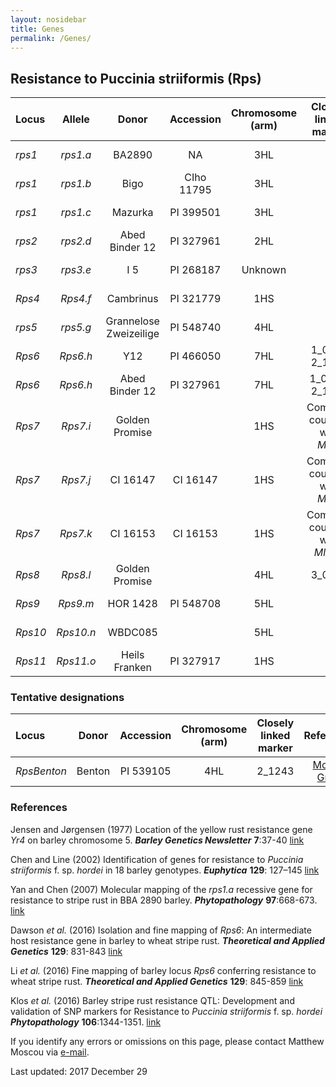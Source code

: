 ```yaml
---
layout: nosidebar
title: Genes
permalink: /Genes/
---
```


## Resistance to Puccinia striiformis (Rps)

|Locus  |Allele   |Donor                  |Accession |Chromosome (arm)|Closely linked marker         |References      |
|:------|:-------:|:---------------------:|:--------:|:--------------:|:----------------------------:|:--------------:|
|*rps1* |*rps1.a* |BA2890                 |NA        |      3HL       |                              |[Yan and Chen](https://doi.org/10.1094/PHYTO-97-6-0668)|
|*rps1* |*rps1.b* |Bigo                   |CIho 11795|      3HL       |                              |[Yan and Chen](https://doi.org/10.1094/PHYTO-97-6-0668)|
|*rps1* |*rps1.c* |Mazurka                |PI 399501 |      3HL       |                              |[Yan and Chen](https://doi.org/10.1094/PHYTO-97-6-0668)|
|*rps2* |*rps2.d* |Abed Binder 12         |PI 327961 |      2HL       |                              |[Moscou Group](http://moscoulab.org)|
|*rps3* |*rps3.e* |I 5                    |PI 268187 |  Unknown       |                              |[Chen and Line](https://doi.org/10.1023/A:1021585907493)|
|*Rps4* |*Rps4.f* |Cambrinus              |PI 321779 |      1HS       |                              |[Jensen and Jørgensen](https://wheat.pw.usda.gov/ggpages/bgn/7/7p37.html)|
|*rps5* |*rps5.g* |Grannelose Zweizeilige |PI 548740 |      4HL       |                              |[Klos](https://doi.org/10.1094/PHYTO-09-15-0225-R)|
|*Rps6* |*Rps6.h* |Y12                    |PI 466050 |      7HL       | 1_0687  2_1280               |[Li](https://doi.org/10.1007/s00122-015-2663-1)|
|*Rps6* |*Rps6.h* |Abed Binder 12         |PI 327961 |      7HL       | 1_0687, 2_1280               |[Dawson](https://doi.org/10.1007/s00122-015-2659-x)|
|*Rps7* |*Rps7.i* |Golden Promise         |          |      1HS       |Complete coupling with *Mla8* |[Moscou Group](http://moscoulab.org)|
|*Rps7* |*Rps7.j* |CI 16147               |CI 16147  |      1HS       |Complete coupling with *Mla7* |[Moscou Group](http://moscoulab.org)|
|*Rps7* |*Rps7.k* |CI 16153               |CI 16153  |      1HS       |Complete coupling with *Mla15*|[Moscou Group](http://moscoulab.org)|
|*Rps8* |*Rps8.l* |Golden Promise         |          |      4HL       | 3_0232                       |[Moscou Group](http://moscoulab.org)|
|*Rps9* |*Rps9.m* |HOR 1428               |PI 548708 |      5HL       |                              |[Moscou Group](http://moscoulab.org)|
|*Rps10*|*Rps10.n*|WBDC085                |          |      5HL       |                              |[Moscou Group](http://moscoulab.org)|
|*Rps11*|*Rps11.o*|Heils Franken          |PI 327917 |      1HS       |                              |[Moscou Group](http://moscoulab.org)|

### Tentative designations

|Locus       |Donor                  |Accession |Chromosome (arm)|Closely linked marker         |References                          |
|:-----------|:---------------------:|:--------:|:--------------:|:----------------------------:|:----------------------------------:|
|*RpsBenton* |Benton                 |PI 539105 |      4HL       | 2_1243                       |[Moscou Group](http://moscoulab.org)|


### References
Jensen and Jørgensen (1977) Location of the yellow rust resistance gene *Yr4* on barley chromosome 5. ***Barley Genetics Newsletter*** **7**:37-40 [link](https://wheat.pw.usda.gov/ggpages/bgn/7/7p37.html)

Chen and Line (2002) Identification of genes for resistance to *Puccinia striiformis* f. sp. *hordei* in 18 barley genotypes. ***Euphytica*** **129**: 127–145 [link](https://doi.org/10.1023/A:1021585907493)

Yan and Chen (2007) Molecular mapping of the *rps1.a* recessive gene for resistance to stripe rust in BBA 2890 barley. ***Phytopathology*** **97**:668-673. [link](https://doi.org/10.1094/PHYTO-97-6-0668)

Dawson *et al.* (2016) Isolation and fine mapping of *Rps6*: An intermediate host resistance gene in barley to wheat stripe rust. ***Theoretical and Applied Genetics*** **129**: 831-843 [link](https://doi.org/10.1007/s00122-015-2659-x)

Li *et al.* (2016) Fine mapping of barley locus *Rps6* conferring resistance to wheat stripe rust. ***Theoretical and Applied Genetics*** **129**: 845-859 [link](https://doi.org/10.1007/s00122-015-2663-1)

Klos *et al.* (2016) Barley stripe rust resistance QTL: Development and validation of SNP markers for Resistance to *Puccinia striiformis* f. sp. *hordei* ***Phytopathology*** **106**:1344-1351. [link](https://doi.org/10.1094/PHYTO-09-15-0225-R)

If you identify any errors or omissions on this page, please contact Matthew Moscou via [e-mail](matthew.moscou@sainsbury-laboratory.ac.uk).

Last updated: 2017 December 29
